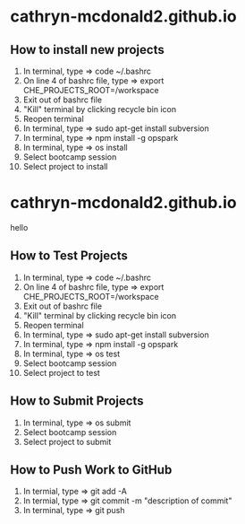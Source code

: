 # cathryn-mcdonald2.github.io
## How to install new projects
1) In terminal, type => code ~/.bashrc
2) On line 4 of bashrc file, type => export CHE_PROJECTS_ROOT=/workspace
3) Exit out of bashrc file
4) "Kill" terminal by clicking recycle bin icon
5) Reopen terminal
6) In terminal, type => sudo apt-get install subversion
7) In terminal, type => npm install -g opspark
8) In terminal, type => os install
9) Select bootcamp session
10) Select project to install

# cathryn-mcdonald2.github.io

hello
## How to Test Projects
1) In terminal, type => code ~/.bashrc
2) On line 4 of bashrc file, type => export CHE_PROJECTS_ROOT=/workspace
3) Exit out of bashrc file
4) "Kill" terminal by clicking recycle bin icon
5) Reopen terminal
6) In terminal, type => sudo apt-get install subversion
7) In terminal, type => npm install -g opspark
8) In terminal, type => os test
9) Select bootcamp session
10) Select project to test



## How to Submit Projects
1) In terminal, type => os submit
2) Select bootcamp session
3) Select project to submit

## How to Push Work to GitHub
1) In termial, type => git add -A
2) In termial, type => git commit -m "description of commit"
3) In terminal, type => git push

